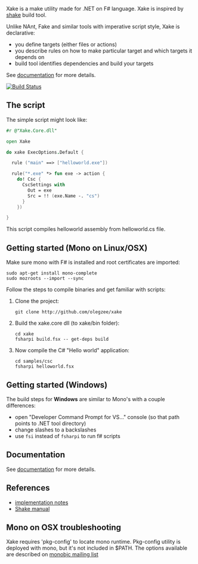 Xake is a make utility made for .NET on F# language. Xake is inspired by [shake](https://github.com/ndmitchell/shake) build tool.

Unlike NAnt, Fake and similar tools with imperative script style, Xake is declarative:

  * you define targets (either files or actions)
  * you describe rules on how to make particular target and which targets it depends on
  * build tool identifies dependencies and build your targets

See [documentation](docs/overview.md) for more details.

[![Build Status](https://travis-ci.org/OlegZee/Xake.svg?branch=master)](https://travis-ci.org/OlegZee/Xake)

## The script

The simple script might look like:
```fsharp
#r @"Xake.Core.dll"

open Xake

do xake ExecOptions.Default {

  rule ("main" ==> ["helloworld.exe"])

  rule("*.exe" *> fun exe -> action {
    do! Csc {
      CscSettings with
        Out = exe
        Src = !! (exe.Name -. "cs")
      }
    })

}
```

This script compiles helloworld assembly from helloworld.cs file.

## Getting started (Mono on Linux/OSX)

Make sure mono with F# is installed and root certificates are imported:
```
sudo apt-get install mono-complete
sudo mozroots --import --sync
```

Follow the steps to compile binaries and get familiar with scripts:

1. Clone the project:

    `git clone http://github.com/olegzee/xake`
1. Build the xake.core dll (to xake/bin folder):
    ```
    cd xake
    fsharpi build.fsx -- get-deps build
    ```
1. Now compile the C# "Hello world" application:
    ```
    cd samples/csc
    fsharpi helloworld.fsx
    ```

## Getting started (Windows)
The build steps for **Windows** are similar to Mono's with a couple differences:

  * open "Developer Command Prompt for VS..." console (so that path points to .NET tool directory)
  * change slashes to a backslashes
  * use `fsi` instead of `fsharpi` to run f# scripts

## Documentation

See [documentation](docs/overview.md) for more details.

## References

  * [implementation notes](docs/implnotes.md)
  * [Shake manual](https://github.com/ndmitchell/shake/blob/master/docs/Manual.md)

## Mono on OSX troubleshooting
Xake requires 'pkg-config' to locate mono runtime. Pkg-config utility is deployed with mono, but it's not included in
$PATH. The options available are described on [monobjc mailing list](http://www.mail-archive.com/users@lists.monobjc.net/msg00235.html)
